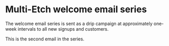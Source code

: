# Multi-Etch welcome email series

The welcome email series is sent as a drip campaign at approximately one-week
intervals to all new signups and customers.

This is the second email in the series.
